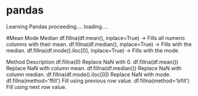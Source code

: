 # pandas
Learning Pandas
proceeding....
loading....

#Mean Mode Median
df.fillna(df.mean(), inplace=True) → Fills all numeric columns with their mean.
df.fillna(df.median(), inplace=True) → Fills with the median.
df.fillna(df.mode().iloc[0], inplace=True) → Fills with the mode.

Method	Description
df.fillna(0)	Replace NaN with 0.
df.fillna(df.mean())	Replace NaN with column mean.
df.fillna(df.median())	Replace NaN with column median.
df.fillna(df.mode().iloc[0])	Replace NaN with mode.
df.fillna(method='ffill')	Fill using previous row value.
df.fillna(method='bfill')	Fill using next row value.
